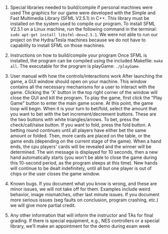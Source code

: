 1. Special libraries needed to build/compile if personal machines were used
    The graphics for our game were developed with the Simple and Fast Multimedia Library (SFML V2.5.1) in C++. This library must be installed on the system used to compile our program. To install SFML V2.5.1 on a Linux machine, run the following command in the terminal: `sudo apt-get install libsfml-dev=2.5.1`. We were not able to run our project on the Hydra/Tesla machines because we do not have to capability to install SFML on those machines.
2. Instructions on how to build/compile your program
    Once SFML is installed, the program can be compiled using the included Makefile: `make all`. The executable for the program is playGame: `./playGame`.
3. User manual with how the controls/interactions work
    After launching the game, a GUI window should open on your machine. This window contains all the necessary mechanisms for a user to interact with the game. Clicking the 'X' button in the top right corner of the window will close the GUI and kill the program. To play the game, first click the "Play Game" button to enter the main game scene. At this point, the game loop will begin. When it is your turn to bet/fold, select the amount that you want to bet with the bet increment/decrement buttons. These are the two buttons with white triangles/arrows. To bet, press the check/call/raise button. If you want to fold, press the fold button. A betting round continues until all players have either bet the same amount or folded. Then, more cards are placed on the table, or the game ends (depending on the current stage of the game). When a hand ends, the cpu players' cards will be revealed and the winner will be determined. The win message is displayed for 10 seconds, then a new hand automatically starts (you won't be able to close the game during this 10-second period, as the program sleeps at this time). New hands will continue to be dealt indefinitely, until all but one player is out of chips or the user closes the game window.
4. Known bugs. If you document what you know is wrong, and these are minor issues, we will not take off for them. Examples include weird behavior, image mismatches, other last minute issues. If you document more serious issues (seg faults on conclusion, program crashing, etc.) we will give more partial credit.
    
5. Any other information that will inform the instructor and TAs for final grading. If there is special equipment, e.g., NES controllers or a special library, we’ll make an appointment for the demo during exam week